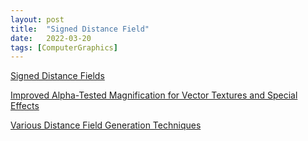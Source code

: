 ```yaml
---
layout: post
title:  "Signed Distance Field"
date:   2022-03-20
tags: [ComputerGraphics]
---
```


[Signed Distance Fields](http://bytewrangler.blogspot.com/2011/10/signed-distance-fields.html)                    
                               
[Improved Alpha-Tested Magnification for Vector Textures and Special Effects](https://steamcdn-a.akamaihd.net/apps/valve/2007/SIGGRAPH2007_AlphaTestedMagnification.pdf)                 
                              
[Various Distance Field Generation Techniques](https://shaderbits.com/blog/various-distance-field-generation-techniques)             